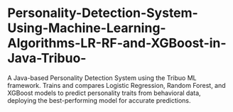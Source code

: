 # Personality-Detection-System-Using-Machine-Learning-Algorithms-LR-RF-and-XGBoost-in-Java-Tribuo-
A Java-based Personality Detection System using the Tribuo ML framework. Trains and compares Logistic Regression, Random Forest, and XGBoost models to predict personality traits from behavioral data, deploying the best-performing model for accurate predictions.
